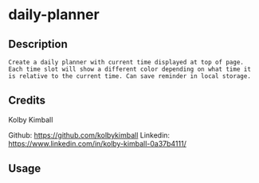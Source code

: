 # daily-planner

## Description
    Create a daily planner with current time displayed at top of page. Each time slot will show a different color depending on what time it is relative to the current time. Can save reminder in local storage.
## Credits
Kolby Kimball

Github: https://github.com/kolbykimball
Linkedin: https://www.linkedin.com/in/kolby-kimball-0a37b4111/
## Usage

